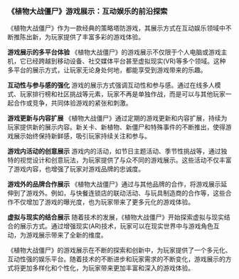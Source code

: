 ### 《植物大战僵尸》游戏展示：互动娱乐的前沿探索

《植物大战僵尸》作为一款经典的策略塔防游戏，其展示方式在互动娱乐领域中不断推陈出新，为玩家提供了丰富多彩的游戏体验。

**游戏展示的多平台体验**
《植物大战僵尸》的游戏展示不仅限于个人电脑或游戏主机，它已经跨越到移动设备、社交媒体平台甚至虚拟现实(VR)等多个领域。这种多平台的展示方式，让玩家无论身处何地，都能享受到游戏带来的乐趣。

**互动性与参与感的强化**
游戏的展示方式强调互动性和参与感。通过在线多人模式、玩家排行榜和社区挑战等元素，玩家不再是单独作战，而是可以与其他玩家一起合作或竞争，共同体验游戏的紧张和刺激。

**游戏更新与内容扩展**
《植物大战僵尸》通过定期的游戏更新和内容扩展，持续为玩家提供新的展示内容。新关卡、新植物、新僵尸和特殊事件的不断推出，使得游戏展示始终保持新鲜感，吸引玩家持续关注和参与。

**游戏内活动的创意展示**
游戏内的活动，如节日主题活动、季节性挑战等，通过独特的视觉设计和创意玩法，为玩家提供了与众不同的游戏展示。这些活动不仅丰富了游戏内容，也增强了玩家对游戏品牌的忠诚度。

**游戏外的品牌合作展示**
《植物大战僵尸》通过与其他品牌的合作，将游戏展示延伸到了游戏外。例如，与快餐连锁店的联动活动、与玩具制造商的合作等，这些合作不仅增加了游戏的曝光度，也为玩家带来了更多元化的游戏体验。

**虚拟与现实的结合展示**
随着技术的发展，《植物大战僵尸》开始探索虚拟与现实结合的展示方式。通过增强现实(AR)技术，玩家可以在现实世界中与游戏角色互动，为游戏展示带来了全新的维度。

《植物大战僵尸》的游戏展示在不断的探索和创新中，为玩家提供了一个多元化、互动性强的娱乐平台。随着技术的不断进步和玩家需求的不断变化，游戏展示的方式将更加多样化和个性化，为玩家带来更加丰富和深入的游戏体验。